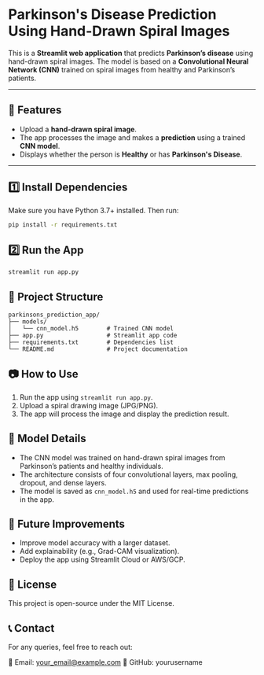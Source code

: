 
# Parkinson's Disease Prediction Using Hand-Drawn Spiral Images  

This is a **Streamlit web application** that predicts **Parkinson’s disease** using hand-drawn spiral images. The model is based on a **Convolutional Neural Network (CNN)** trained on spiral images from healthy and Parkinson’s patients.  

---

## 📌 **Features**  
- Upload a **hand-drawn spiral image**.  
- The app processes the image and makes a **prediction** using a trained **CNN model**.  
- Displays whether the person is **Healthy** or has **Parkinson's Disease**.  

---


## 1️⃣ Install Dependencies

Make sure you have Python 3.7+ installed. Then run:

```bash
pip install -r requirements.txt
```

## 2️⃣ Run the App

```bash
streamlit run app.py
```

## 📂 Project Structure

```
parkinsons_prediction_app/
├── models/
│   └── cnn_model.h5        # Trained CNN model
├── app.py                  # Streamlit app code
├── requirements.txt        # Dependencies list
└── README.md               # Project documentation
```

## 📷 How to Use

1. Run the app using `streamlit run app.py`.
2. Upload a spiral drawing image (JPG/PNG).
3. The app will process the image and display the prediction result.

## 📌 Model Details

* The CNN model was trained on hand-drawn spiral images from Parkinson’s patients and healthy individuals.
* The architecture consists of four convolutional layers, max pooling, dropout, and dense layers.
* The model is saved as `cnn_model.h5` and used for real-time predictions in the app.

## 🤖 Future Improvements

* Improve model accuracy with a larger dataset.
* Add explainability (e.g., Grad-CAM visualization).
* Deploy the app using Streamlit Cloud or AWS/GCP.

## 📜 License

This project is open-source under the MIT License.

## 📞 Contact

For any queries, feel free to reach out:

📧 Email: your_email@example.com
🔗 GitHub: yourusername
```
